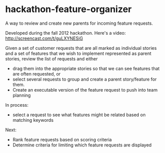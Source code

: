 hackathon-feature-organizer
===========================

A way to review and create new parents for incoming feature requests.  

Developed during the fall 2012 hackathon.  Here's a video: http://screencast.com/t/guLXYNESiG

Given a set of customer requests that are all marked as individual stories and
a set of features that we wish to implement represented as parent stories, review
the list of requests and either

* drag them into the appropriate stories so that we can see features that are often requested, or
* select several requests to group and create a parent story/feature for them.
* Create an executable version of the feature request to push into team planning

In process:
* select a request to see what features might be related based on matching keywords

Next:
* Rank feature requests based on scoring criteria
* Determine criteria for limiting which feature requests are displayed
